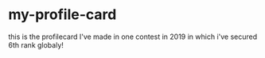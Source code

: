 # my-profile-card
this is the profilecard I've made in one contest in 2019 in which i've secured 6th rank globaly!
